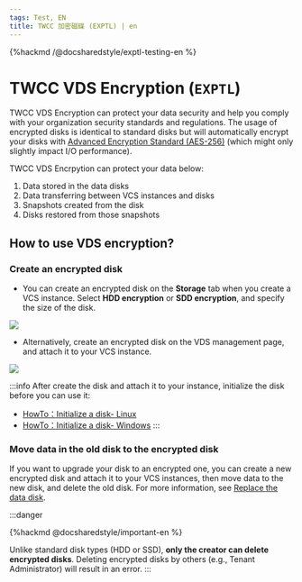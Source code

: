 ```yaml
---
tags: Test, EN
title: TWCC 加密磁碟 (EXPTL) | en
---
```


{%hackmd /@docsharedstyle/exptl-testing-en %}

# TWCC VDS Encryption (`EXPTL`)

TWCC VDS Encryption can protect your data security and help you comply with your organization security standards and regulations. The usage of encrypted disks is identical to standard disks but will automatically encrypt your disks with [Advanced Encryption Standard (AES-256)](https://en.wikipedia.org/wiki/Advanced_Encryption_Standard) (which might only slightly impact I/O performance).

TWCC VDS Encrpytion can protect your data below:

1. Data stored in the data disks
2. Data transferring between VCS instances and disks
3. Snapshots created from the disk
4. Disks restored from those snapshots

## How to use VDS encryption?

### Create an encrypted disk

- You can create an encrypted disk on the **Storage** tab when you create a VCS instance. Select **HDD encryption** or **SDD encryption**, and specify the size of the disk.

![](https://cos.twcc.ai/SYS-MANUAL/uploads/upload_cdd50dbebbd4b2a49bcb9c22f954fedc.png)

  
- Alternatively, create an encrypted disk on the VDS management page, and attach it to your VCS instance.

![](https://cos.twcc.ai/SYS-MANUAL/uploads/upload_5f591d3f5f217883c38c8f73be44741d.png)


:::info
After create the disk and attach it to your instance, initialize the disk before you can use it:
- [<ins>HowTo：Initialize a disk- Linux</ins>](https://man.twcc.ai/@twccdocs/howto-bss-init-vol-linux-en)
- [<ins>HowTo：Initialize a disk- Windows</ins>](https://man.twcc.ai/@twccdocs/howto-bss-init-vol-windows-en)
:::

### Move data in the old disk to the encrypted disk

If you want to upgrade your disk to an encrypted one, you can create a new encrypted disk and attach it to your VCS instances, then move data to the new disk, and delete the old disk. For more information, see [Replace the data disk](https://man.twcc.ai/@twccdocs/howto-bss-replace-data-vol-en).

:::danger

{%hackmd @docsharedstyle/important-en %}

Unlike standard disk types (HDD or SSD), **only the creator can delete encrypted disks**. Deleting encrypted disks by others (e.g., Tenant Administrator) will result in an error.
:::